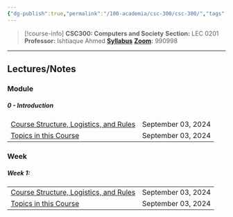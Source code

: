 ```yaml
---
{"dg-publish":true,"permalink":"/100-academia/csc-300/csc-300/","tags":["university","cs","course-page"],"created":"2024-06-22T19:06:28.504-04:00","updated":"2024-09-03T18:06:16.470-04:00"}
---
```



> [!course-info] **CSC300: Computers and Society**
> **Section:** LEC 0201
> **Professor:** Ishtiaque Ahmed
> **[Syllabus](https://docs.google.com/document/d/1rkn3r07sS1Y1Ws4b4fyuzUgaZg0eri_KKwm4mkKxzeg/edit#heading=h.uokurcyu2776)**
> **[Zoom](https://utoronto.zoom.us/j/81609069505):** 990998

---

## Lectures/Notes

### Module

<h5><span>0 - Introduction</span></h5><div><table class="dataview table-view-table"><thead class="table-view-thead"><tr class="table-view-tr-header"></tr></thead><tbody class="table-view-tbody"><tr><td><span><a data-tooltip-position="top" aria-label="100 Academia/CSC300/0 - Introduction/Course Structure, Logistics, and Rules.md" data-href="100 Academia/CSC300/0 - Introduction/Course Structure, Logistics, and Rules.md" href="100 Academia/CSC300/0 - Introduction/Course Structure, Logistics, and Rules.md" class="internal-link" target="_blank" rel="noopener">Course Structure, Logistics, and Rules</a></span></td><td>September 03, 2024</td></tr><tr><td><span><a data-tooltip-position="top" aria-label="100 Academia/CSC300/0 - Introduction/Topics in this Course.md" data-href="100 Academia/CSC300/0 - Introduction/Topics in this Course.md" href="100 Academia/CSC300/0 - Introduction/Topics in this Course.md" class="internal-link" target="_blank" rel="noopener">Topics in this Course</a></span></td><td>September 03, 2024</td></tr></tbody></table></div>

### Week

<h5><span>Week 1:</span></h5><div><table class="dataview table-view-table"><thead class="table-view-thead"><tr class="table-view-tr-header"></tr></thead><tbody class="table-view-tbody"><tr><td><span><a data-tooltip-position="top" aria-label="100 Academia/CSC300/0 - Introduction/Course Structure, Logistics, and Rules.md" data-href="100 Academia/CSC300/0 - Introduction/Course Structure, Logistics, and Rules.md" href="100 Academia/CSC300/0 - Introduction/Course Structure, Logistics, and Rules.md" class="internal-link" target="_blank" rel="noopener">Course Structure, Logistics, and Rules</a></span></td><td>September 03, 2024</td></tr><tr><td><span><a data-tooltip-position="top" aria-label="100 Academia/CSC300/0 - Introduction/Topics in this Course.md" data-href="100 Academia/CSC300/0 - Introduction/Topics in this Course.md" href="100 Academia/CSC300/0 - Introduction/Topics in this Course.md" class="internal-link" target="_blank" rel="noopener">Topics in this Course</a></span></td><td>September 03, 2024</td></tr></tbody></table></div>
